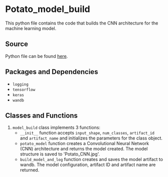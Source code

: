 # Potato_model_build
This python file contains the code that builds the CNN architecture for the machine learning model.

## Source
Python file can be found [here](https://github.com/Future-AI-Laboratory/vision-api/blob/review_sayan/Utilities/Potato_model_build.py).

## Packages and Dependencies
+ `logging`
+ `tensorflow`
+ `keras`
+ `wandb`

## Classes and Functions
1. `model_build` class implements 3 functions:
    + `__init__` function accepts `input_shape`, `num_classes`, `artifact_id` and `artifact_name` and initializes the parameters for the class object.
    + `potato_model` function creates a Convolutional Neural Network (CNN) architecture and returns the model created. The model structure is saved to 'Potato_CNN.jpg'.
    + `build_model_and_log` function creates and saves the model artifact to wandb. The model configuration, artifact ID and artifact name are returned.
